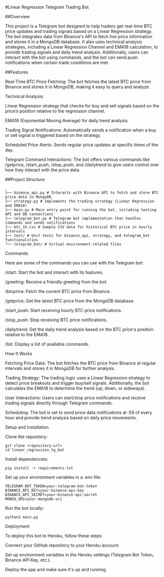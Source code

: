 #Linear Regression Telegram Trading Bot

##Overview

This project is a Telegram bot designed to help traders get real-time BTC price updates and trading signals based on a Linear Regression strategy. The bot integrates data from Binance's API to fetch live price information and stores it in a MongoDB database. It also uses technical analysis strategies, including a Linear Regression Channel and EMA18 calculation, to provide trading signals and daily trend analysis. Additionally, users can interact with the bot using commands, and the bot can send push notifications when certain trade conditions are met.

##Features

Real-Time BTC Price Fetching: The bot fetches the latest BTC price from Binance and stores it in MongoDB, making it easy to query and analyze.

Technical Analysis:

Linear Regression strategy that checks for buy and sell signals based on the price’s position relative to the regression channel.

EMA18 (Exponential Moving Average) for daily trend analysis.

Trading Signal Notifications: Automatically sends a notification when a buy or sell signal is triggered based on the strategy.

Scheduled Price Alerts: Sends regular price updates at specific times of the day.

Telegram Command Interactions: The bot offers various commands like /getprice, /start_push, /stop_push, and /dailytrend to give users control over how they interact with the price data.

##Project Structure

```
.
├── binance_api.py # Interacts with Binance API to fetch and store BTC price data in MongoDB
├── strategy.py # Implements the trading strategy (Linear Regression and EMA18)
├── main.py # Main entry point for running the bot, including testing API and DB connections
├── telegram_bot.py # Telegram bot implementation that handles commands and sends notifications
├── btc_1h.csv # Sample CSV data for historical BTC price in hourly intervals
├── test/ # Unit tests for binance_api, strategy, and telegram_bot functionalities
└── telegram_bot/ # Virtual environment-related files
```

Commands

Here are some of the commands you can use with the Telegram bot:

/start: Start the bot and interact with its features.

/greeting: Receive a friendly greeting from the bot.

/btcprice: Fetch the current BTC price from Binance.

/getprice: Get the latest BTC price from the MongoDB database.

/start_push: Start receiving hourly BTC price notifications.

/stop_push: Stop receiving BTC price notifications.

/dailytrend: Get the daily trend analysis based on the BTC price's position relative to the EMA18.

/list: Display a list of available commands.

How It Works

Fetching Price Data: The bot fetches the BTC price from Binance at regular intervals and stores it in MongoDB for further analysis.

Trading Strategy: The trading logic uses a Linear Regression strategy to detect price breakouts and trigger buy/sell signals. Additionally, the bot calculates the EMA18 to determine the trend (up, down, or sideways).

User Interactions: Users can start/stop price notifications and receive trading signals directly through Telegram commands.

Scheduling: The bot is set to send price data notifications at :59 of every hour and provide trend analysis based on daily price movements.

Setup and Installation

Clone the repository:

```
git clone <repository-url>
cd linear_regression_tg_bot
```

Install dependencies:

```
pip install -r requirements.txt
```

Set up your environment variables in a .env file:

```.env
TELEGRAM_BOT_TOKEN=your-telegram-bot-token
BINANCE_API_KEY=your-binance-api-key
BINANCE_API_SECRET=your-binance-api-secret
MONGO_URI=your-mongodb-uri
```

Run the bot locally:

```
python3 main.py
```

Deployment

To deploy this bot to Heroku, follow these steps:

Connect your GitHub repository to your Heroku account.

Set up environment variables in the Heroku settings (Telegram Bot Token, Binance API Key, etc.).

Deploy the app and make sure it's up and running.
